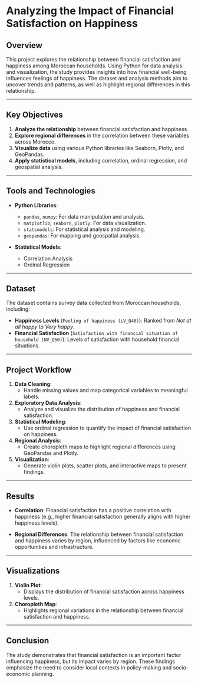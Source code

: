 # **Analyzing the Impact of Financial Satisfaction on Happiness**

## **Overview**
This project explores the relationship between financial satisfaction and happiness among Moroccan households. Using Python for data analysis and visualization, the study provides insights into how financial well-being influences feelings of happiness. The dataset and analysis methods aim to uncover trends and patterns, as well as highlight regional differences in this relationship.

---

## **Key Objectives**
1. **Analyze the relationship** between financial satisfaction and happiness.
2. **Explore regional differences** in the correlation between these variables across Morocco.
3. **Visualize data** using various Python libraries like Seaborn, Plotly, and GeoPandas.
4. **Apply statistical models**, including correlation, ordinal regression, and geospatial analysis.

---

## **Tools and Technologies**
- **Python Libraries**:
  - `pandas`, `numpy`: For data manipulation and analysis.
  - `matplotlib`, `seaborn`, `plotly`: For data visualization.
  - `statsmodels`: For statistical analysis and modeling.
  - `geopandas`: For mapping and geospatial analysis.

- **Statistical Models**:
  - Correlation Analysis
  - Ordinal Regression

---

## **Dataset**
The dataset contains survey data collected from Moroccan households, including:
- **Happiness Levels** (`Feeling of happiness (LV_Q46)`): Ranked from *Not at all happy* to *Very happy*.
- **Financial Satisfaction** (`Satisfaction with financial situation of household (NV_Q50)`): Levels of satisfaction with household financial situations.

---

## **Project Workflow**
1. **Data Cleaning**:
   - Handle missing values and map categorical variables to meaningful labels.
2. **Exploratory Data Analysis**:
   - Analyze and visualize the distribution of happiness and financial satisfaction.
3. **Statistical Modeling**:
   - Use ordinal regression to quantify the impact of financial satisfaction on happiness.
4. **Regional Analysis**:
   - Create choropleth maps to highlight regional differences using GeoPandas and Plotly.
5. **Visualization**:
   - Generate violin plots, scatter plots, and interactive maps to present findings.

---

## **Results**
- **Correlation**:
  Financial satisfaction has a positive correlation with happiness (e.g., higher financial satisfaction generally aligns with higher happiness levels).
  
- **Regional Differences**:
  The relationship between financial satisfaction and happiness varies by region, influenced by factors like economic opportunities and infrastructure.

---

## **Visualizations**
1. **Violin Plot**:
   - Displays the distribution of financial satisfaction across happiness levels.
2. **Choropleth Map**:
   - Highlights regional variations in the relationship between financial satisfaction and happiness.

---

## **Conclusion**
The study demonstrates that financial satisfaction is an important factor influencing happiness, but its impact varies by region. These findings emphasize the need to consider local contexts in policy-making and socio-economic planning.
